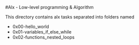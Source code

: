 #Alx - Low-level programming & Algorithm	

This directory contains alx tasks separated into folders named

- 0x00-hello_world
- 0x01-variables_if_else_while
- 0x02-functions_nested_loops


